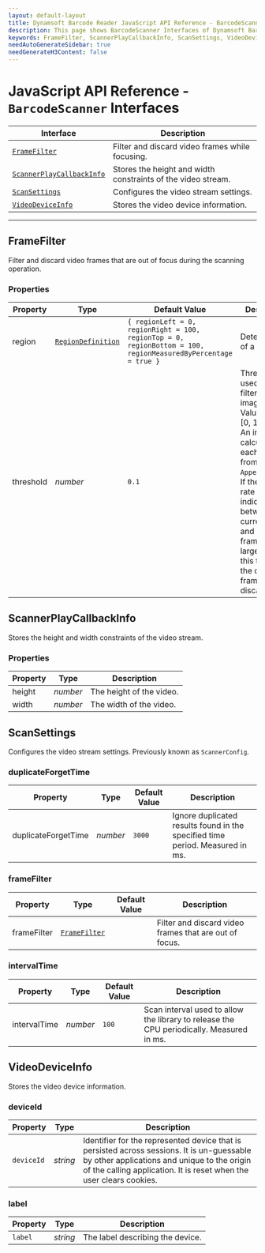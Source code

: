 ```yaml
---
layout: default-layout
title: Dynamsoft Barcode Reader JavaScript API Reference - BarcodeScanner Interfaces
description: This page shows BarcodeScanner Interfaces of Dynamsoft Barcode Reader JavaScript SDK.
keywords: FrameFilter, ScannerPlayCallbackInfo, ScanSettings, VideoDeviceInfo, interfaces, BarcodeScanner, api reference, javascript, js
needAutoGenerateSidebar: true
needGenerateH3Content: false
---
```



# JavaScript API Reference - `BarcodeScanner` Interfaces

| Interface            | Description |
|----------------------|-------------|
| [`FrameFilter`](#framefilter) | Filter and discard video frames while focusing. |
| [`ScannerPlayCallbackInfo`](#scannerplaycallbackinfo) | Stores the height and width constraints of the video stream. |
| [`ScanSettings`](#scansettings) | Configures the video stream settings. |
| [`VideoDeviceInfo`](#videodeviceinfo) | Stores the video device information. | 

---

## FrameFilter

Filter and discard video frames that are out of focus during the scanning operation.

### Properties

| Property         | Type | Default Value | Description |
|------------------|------|---------------|-------------|
| region | [`RegionDefinition`](#regiondefinition) | ```{ regionLeft = 0, regionRight = 100, regionTop = 0, regionBottom = 100, regionMeasuredByPercentage = true }``` | Detecting area of a frame. | 
| threshold | *number* | `0.1` | Threshold used for filtering images. <br>Value range: [0, 1]. <br>An indicator is calculated for each frame from `AppendFrame()`. If the change rate of the indicators between the current frame and historic frames is larger than this threshold, the current frame will be discarded. |

## ScannerPlayCallbackInfo

Stores the height and width constraints of the video stream. 

### Properties

| Property         | Type | Description |
|------------------|------|-------------|
| height | *number* | The height of the video. | 
| width | *number* | The width of the video. | 

## ScanSettings

Configures the video stream settings. Previously known as `ScannerConfig`.

### duplicateForgetTime

| Property         | Type | Default Value | Description |
|------------------|------|---------------|-------------|
| duplicateForgetTime | *number* | `3000` | Ignore duplicated results found in the specified time period. Measured in ms. | 

### frameFilter

| Property         | Type | Default Value | Description |
|------------------|------|---------------|-------------|
| frameFilter | [`FrameFilter`](#framefilter) |  | Filter and discard video frames that are out of focus. |

### intervalTime

| Property         | Type | Default Value | Description |
|------------------|------|---------------|-------------|
| intervalTime | *number* | `100` | Scan interval used to allow the library to release the CPU periodically. Measured in ms. |

## VideoDeviceInfo

Stores the video device information.

### deviceId

| Property           | Type | Description |
|--------------------|------|-------------|
| `deviceId` | *string* | Identifier for the represented device that is persisted across sessions. It is un-guessable by other applications and unique to the origin of the calling application. It is reset when the user clears cookies. | 

### label

| Property           | Type | Description |
|--------------------|------|-------------|
| `label` | *string* | The label describing the device. | 
